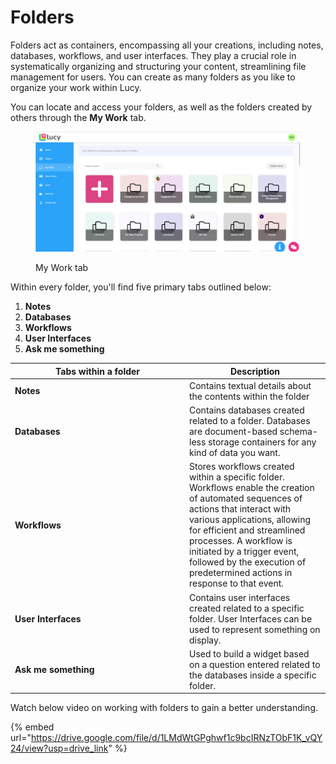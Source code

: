 # Folders

Folders act as containers, encompassing all your creations, including notes, databases, workflows, and user interfaces. They play a crucial role in systematically organizing and structuring your content, streamlining file management for users. You can create as many folders as you like to organize your work within Lucy.

You can locate and access your folders, as well as the folders created by others through the **My Work** tab.

<figure><img src="../.gitbook/assets/LC_Projects_S1.png" alt=""><figcaption><p>My Work tab</p></figcaption></figure>

Within every folder, you'll find five primary tabs outlined below:

1. **Notes**
2. **Databases**
3. **Workflows**
4. **User Interfaces**
5. **Ask me something**

<table><thead><tr><th width="265">Tabs within a folder</th><th>Description</th></tr></thead><tbody><tr><td><strong>Notes</strong></td><td>Contains textual details about the contents within the folder</td></tr><tr><td><strong>Databases</strong></td><td>Contains databases created related to a folder. Databases are document-based schema-less storage containers for any kind of data you want.</td></tr><tr><td><strong>Workflows</strong></td><td>Stores workflows created within a specific folder. Workflows enable the creation of automated sequences of actions that interact with various applications, allowing for efficient and streamlined processes. A workflow is initiated by a trigger event, followed by the execution of predetermined actions in response to that event.</td></tr><tr><td><strong>User Interfaces</strong></td><td>Contains user interfaces created related to a specific folder. User Interfaces can be used to represent something on display.</td></tr><tr><td><strong>Ask me something</strong></td><td>Used to build a widget based on a question entered related to the databases inside a specific folder.</td></tr></tbody></table>

Watch below video on working with folders to gain a better understanding.

{% embed url="https://drive.google.com/file/d/1LMdWtGPghwf1c9bcIRNzTObF1K_vQY24/view?usp=drive_link" %}
